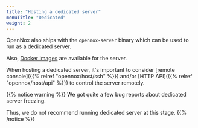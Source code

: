 ```yaml
---
title: "Hosting a dedicated server"
menuTitle: "Dedicated"
weight: 2
---
```


OpenNox also ships with the `opennox-server` binary which can be used to run as a dedicated server.

Also, [Docker images](https://github.com/noxworld-dev/opennox-docker/pkgs/container/opennox) are available for the server.

When hosting a dedicated server, it's important to consider [remote console]({{% relref "opennox/host/ssh" %}})
and/or [HTTP API]({{% relref "opennox/host/api" %}}) to control the server remotely.

{{% notice warning %}}
We got quite a few bug reports about dedicated server freezing.

Thus, we do not recommend running dedicated server at this stage.
{{% /notice %}}
